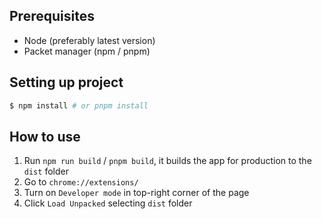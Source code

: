## Prerequisites

- Node (preferably latest version)
- Packet manager (npm / pnpm)

## Setting up project

```bash
$ npm install # or pnpm install
```

## How to use

1. Run `npm run build` / `pnpm build`, it builds the app for production to the `dist` folder
3. Go to `chrome://extensions/`
4. Turn on `Developer mode` in top-right corner of the page
5. Click `Load Unpacked` selecting `dist` folder
